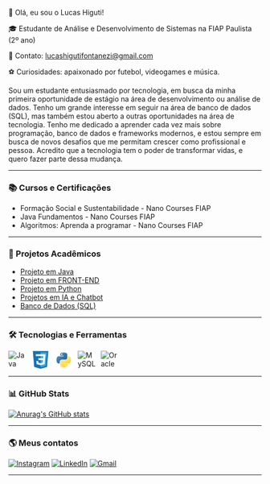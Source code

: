 👋 Olá, eu sou o Lucas Higuti! <div>
🎓 Estudante de Análise e Desenvolvimento de Sistemas na FIAP Paulista (2º ano)

📧 Contato: lucashigutifontanezi@gmail.com

⚽ Curiosidades: apaixonado por futebol, videogames e música.

Sou um estudante entusiasmado por tecnologia, em busca da minha primeira oportunidade de estágio na área de desenvolvimento ou análise de dados. Tenho um grande interesse em seguir na área de banco de dados (SQL), mas também estou aberto a outras oportunidades na área de tecnologia.
Tenho me dedicado a aprender cada vez mais sobre programação, banco de dados e frameworks modernos, e estou sempre em busca de novos desafios que me permitam crescer como profissional e pessoa.
Acredito que a tecnologia tem o poder de transformar vidas, e quero fazer parte dessa mudança.


---

### 📚 Cursos e Certificações

- Formação Social e Sustentabilidade - Nano Courses FIAP
- Java Fundamentos - Nano Courses FIAP
- Algoritmos: Aprenda a programar - Nano Courses FIAP



---

### 📁 Projetos Acadêmicos

- [Projeto em Java](https://github.com/hlucass05/java)
- [Projeto em FRONT-END](https://github.com/hlucass05/html)
- [Projeto em Python](https://github.com/hlucass05/python)
- [Projetos em IA e Chatbot](https://github.com/hlucass05/IA-CHATBOT)
- [Banco de Dados (SQL)](https://github.com/hlucass05/DATABASE)
---

 ### 🛠️ Tecnologias e Ferramentas

<div style="display: flex; gap: 10px;">
  <img src="https://cdn.jsdelivr.net/gh/devicons/devicon@latest/icons/java/java-original.svg" alt="Java" width="36" height="36" />
  <img src="https://raw.githubusercontent.com/devicons/devicon/master/icons/css3/css3-original.svg" alt="CSS3" width="36" height="36" />
  <img src="https://raw.githubusercontent.com/devicons/devicon/master/icons/python/python-original.svg" alt="Python" width="36" height="36" />
  <img src="https://cdn.jsdelivr.net/gh/devicons/devicon@latest/icons/mysql/mysql-original.svg" alt="MySQL" width="36" height="36" />
  <img src="https://cdn.jsdelivr.net/gh/devicons/devicon@latest/icons/oracle/oracle-original.svg" alt="Oracle" width="36" height="36" />
</div>

---


 ### 📊 GitHub Stats

[![Anurag's GitHub stats](https://github-readme-stats.vercel.app/api?username=hlucass05&show_icons=true&count_private=true&theme=dark)](https://github.com/anuraghazra/github-readme-stats)

---

### 🌎 Meus contatos

[![Instagram](https://img.shields.io/badge/-Instagram-%23E4405F?style=for-the-badge&logo=instagram&logoColor=white)](https://www.instagram.com/h.lucass__/)
[![LinkedIn](https://img.shields.io/badge/-LinkedIn-%230077B5?style=for-the-badge&logo=linkedin&logoColor=white)](https://www.linkedin.com/in/lucas-higuti-fontanezi-04a2a2274/)
[![Gmail](https://img.shields.io/badge/-Gmail-%23333?style=for-the-badge&logo=gmail&logoColor=white)](mailto:lucashigutifontanezi@gmail.com)

---
